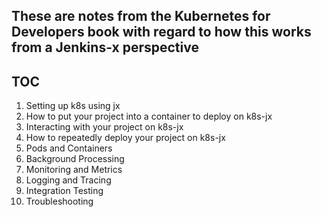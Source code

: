 ## These are notes from the Kubernetes for Developers book with regard to how this works from a Jenkins-x perspective
## TOC
1) Setting up k8s using jx
2) How to put your project into a container to deploy on k8s-jx
3) Interacting with your project on k8s-jx
4) How to repeatedly deploy your project on k8s-jx
5) Pods and Containers
6) Background Processing
7) Monitoring and Metrics
8) Logging and Tracing
9) Integration Testing
10) Troubleshooting
